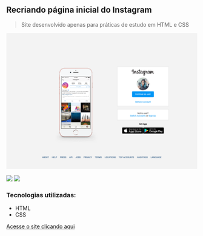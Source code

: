 ## Recriando página inicial do Instagram

>  Site desenvolvido apenas para práticas de estudo em HTML e CSS

<img src="img/site.png" />

![](https://img.shields.io/badge/language-HTML-red) ![](https://img.shields.io/badge/language-CSS-blueviolet)


### Tecnologias utilizadas:

* HTML
* CSS

[Acesse o site clicando aqui](https://theslladev.github.io/Pagina-inicial-do-insta/)
